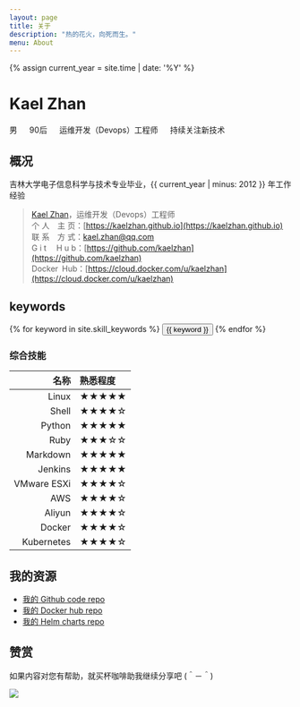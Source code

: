 ```yaml
---
layout: page
title: 关于
description: "热的花火，向死而生。" 
menu: About
---
```

{% assign current_year = site.time | date: '%Y' %}

Kael Zhan
===
男 &emsp; 90后 &emsp; 运维开发（Devops）工程师 &emsp; 持续关注新技术

## 概况

吉林大学电子信息科学与技术专业毕业，{{ current_year | minus: 2012 }} 年工作经验

>[Kael Zhan](https://kaelzhan.github.io)，运维开发（Devops）工程师  
>个 人&emsp;主 页：[https://kaelzhan.github.io](https://kaelzhan.github.io)  
>联 系&emsp;方 式：kael.zhan@qq.com  
>G i t&emsp; H u b：[https://github.com/kaelzhan](https://github.com/kaelzhan)  
>Docker&ensp;Hub：[https://cloud.docker.com/u/kaelzhan](https://cloud.docker.com/u/kaelzhan)


## keywords
<div class="btn-inline">
{% for keyword in site.skill_keywords %} <button class="btn btn-outline" type="button">{{ keyword }}</button> {% endfor %}
</div>


### 综合技能

| 名称 | 熟悉程度
|--:|:--|
| Linux | ★★★★★ |
| Shell | ★★★★☆ |
| Python | ★★★★★ |
| Ruby | ★★★☆☆ |
| Markdown | ★★★★★ |
| Jenkins | ★★★★★ |
| VMware ESXi | ★★★★☆ |
| AWS | ★★★★☆ |
| Aliyun | ★★★★☆ |
| Docker | ★★★★☆ |
| Kubernetes | ★★★★☆ |


## 我的资源

* [我的 Github code repo](https://github.com/kaelzhan)  
* [我的 Docker hub repo](https://cloud.docker.com/u/kaelzhan)  
* [我的 Helm charts repo](https://raw.githubusercontent.com/kaelzhan/helm-charts/master/index.yaml)


## 赞赏
如果内容对您有帮助，就买杯咖啡助我继续分享吧 (＾－＾)


![](http://qpic.cn/77zpLbg3o)